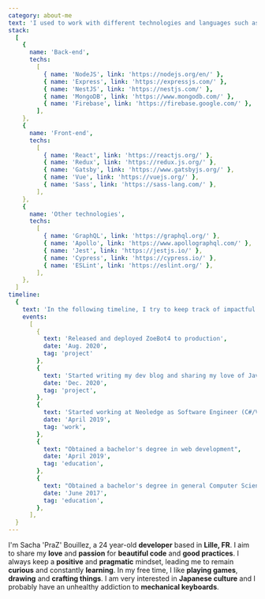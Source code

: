 ```yaml
---
category: about-me
text: 'I used to work with different technologies and languages such as Java & C#. I eventually settled with JavaScript/Typescript and made my current stack revolve around its ecosystem. Having a single language allows me to switch from one project to the other, and from the back to the front easily.'
stack:
  [
    {
      name: 'Back-end',
      techs:
        [
          { name: 'NodeJS', link: 'https://nodejs.org/en/' },
          { name: 'Express', link: 'https://expressjs.com/' },
          { name: 'NestJS', link: 'https://nestjs.com/' },
          { name: 'MongoDB', link: 'https://www.mongodb.com/' },
          { name: 'Firebase', link: 'https://firebase.google.com/' },
        ],
    },
    {
      name: 'Front-end',
      techs:
        [
          { name: 'React', link: 'https://reactjs.org/' },
          { name: 'Redux', link: 'https://redux.js.org/' },
          { name: 'Gatsby', link: 'https://www.gatsbyjs.org/' },
          { name: 'Vue', link: 'https://vuejs.org/' },
          { name: 'Sass', link: 'https://sass-lang.com/' },
        ],
    },
    {
      name: 'Other technologies',
      techs:
        [
          { name: 'GraphQL', link: 'https://graphql.org/' },
          { name: 'Apollo', link: 'https://www.apollographql.com/' },
          { name: 'Jest', link: 'https://jestjs.io/' },
          { name: 'Cypress', link: 'https://cypress.io/' },
          { name: 'ESLint', link: 'https://eslint.org/' },
        ],
    },
  ]
timeline:
  {
    text: 'In the following timeline, I try to keep track of impactful events that made me the developer I am today.',
    events:
      [
        {
          text: 'Released and deployed ZoeBot4 to production',
          date: 'Aug. 2020',
          tag: 'project'
        },
        {
          text: 'Started writing my dev blog and sharing my love of Javascript',
          date: 'Dec. 2020',
          tag: 'project',
        },
        {
          text: 'Started working at Neoledge as Software Engineer (C#/VueJs)',
          date: 'April 2019',
          tag: 'work',
        },
        {
          text: "Obtained a bachelor's degree in web development",
          date: 'April 2019',
          tag: 'education',
        },
        {
          text: "Obtained a bachelor's degree in general Computer Science",
          date: 'June 2017',
          tag: 'education',
        },
      ],
  }
---
```


I'm Sacha 'PraZ' Bouillez, a 24 year-old **developer** based in **Lille, FR**. I aim to share my **love** and **passion** for **beautiful code** and **good practices**. I always keep a **positive** and **pragmatic** mindset, leading me to remain **curious** and constantly **learning**. In my free time, I like **playing games**, **drawing** and **crafting things**. I am very interested in **Japanese culture** and I probably have an unhealthy addiction to **mechanical keyboards**.
